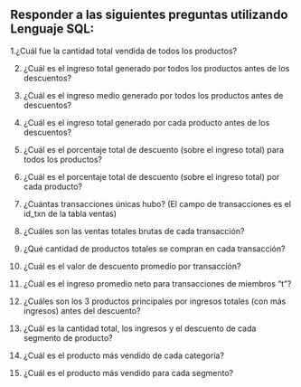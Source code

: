 ## Responder a las siguientes preguntas utilizando Lenguaje SQL: 

 1.¿Cuál fue la cantidad total vendida de todos los productos?

2. ¿Cuál es el ingreso total generado por todos los productos antes de los
descuentos?

3. ¿Cuál es el ingreso medio generado por todos los productos antes de
descuentos?

4. ¿Cuál es el ingreso total generado por cada producto antes de los descuentos?

5. ¿Cuál es el porcentaje total de descuento (sobre el ingreso total) para todos los productos?

6. ¿Cuál es el porcentaje total de descuento (sobre el ingreso total) por cada producto?

7. ¿Cuántas transacciones únicas hubo? (El campo de transacciones es el id_txn de
la tabla ventas)

8. ¿Cuáles son las ventas totales brutas de cada transacción?

9. ¿Qué cantidad de productos totales se compran en cada transacción?

10. ¿Cuál es el valor de descuento promedio por transacción?

11. ¿Cuál es el ingreso promedio neto para transacciones de miembros “t”?

12. ¿Cuáles son los 3 productos principales por ingresos totales (con más ingresos) antes del
descuento?

13. ¿Cuál es la cantidad total, los ingresos y el descuento de cada segmento de
producto?

14. ¿Cuál es el producto más vendido de cada categoría?

15. ¿Cuál es el producto más vendido para cada segmento?



